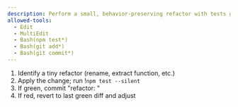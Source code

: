 ```yaml
---
description: Perform a small, behavior-preserving refactor with tests green at each step
allowed-tools:
  - Edit
  - MultiEdit
  - Bash(npm test*)
  - Bash(git add*)
  - Bash(git commit*)
---
```

1) Identify a tiny refactor (rename, extract function, etc.)
2) Apply the change; run !`npm test --silent`
3) If green, commit "refactor: <desc>"
4) If red, revert to last green diff and adjust

